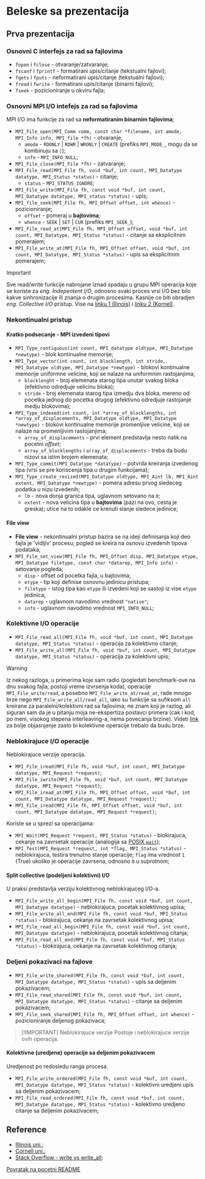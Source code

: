 # Beleske sa prezentacija

## Prva prezentacija

### Osnovni C interfejs za rad sa fajlovima

- `fopen` i `fclose` - otvaranje/zatvaranje;
- `fscanf` i `fprintf` - formatirani upis/citanje (tekstualni fajlovi);
- `fgets` i `fputs` - neformatirani upis/citanje (tekstualni fajlovi);
- `fread` i `fwrite` - formatirani upis/citanje (binarni fajlovi);
- `fseek` - pozicioniranje u okviru fajla;

### Osnovni MPI I/O intefejs za rad sa fajlovima

MPI I/O ima funkcije za rad sa **neformatiranim binarnim fajlovima**;

- `MPI_File_open(MPI_Comm comm, const char *filename, int amode, MPI_Info info, MPI_file *fh)` - otvaranje;
  - `amode` - `RDONLY` | `RDWR` | `WRONLY` | `CREATE` (prefiks `MPI_MODE_`, mogu da se kombinuju sa `|`);
  - `info` - `MPI_INFO_NULL`;
- `MPI_File_close(MPI_File *fh)` - zatvaranje;
- `MPI_File_read(MPI_File fh, void *buf, int count, MPI_Datatype datatype, MPI_Status *status)` - citanje;
  - `status` - `MPI_STATUS_IGNORE`;
- `MPI_File_write(MPI_File fh, const void *buf, int count, MPI_Datatype datatype, MPI_status *status)` - upis;
- `MPI_file_seek(MPI_File fh, MPI_Offset offset, int whence)` - pozicioniranje;
  - `offset` - pomeraj u **bajtovima**;
  - `whence` - `SEEK` | `SET` | `CUR` (prefiks `MPI_SEEK_`);
- `MPI_File_read_at(MPI_File fh, MPI_Offset offset, void *buf, int count, MPI_Datatype, MPI_Status *status)` - citanje sa eksplicitnim pomerajem;
- `MPI_File_write_at(MPI_File fh, MPI_Offset offset, void *buf, int count, MPI_Datatype, MPI_Status *status)` - upis sa eksplicitnim pomerajem;

> [!IMPORTANT]
> Sve read/write funkcije nabrojane iznad spadaju u grupu MPI operacija koje se koriste za _eng. Indepentent I/O_, odnosno svaki proces vrsi I/O bez bilo kakve sinhronizacije ili znanja o drugim procesima. Kasnije ce biti obradjen _eng. Collective I/O_ pristup. Vise na [linku 1 (Ilinois)](http://wgropp.cs.illinois.edu/courses/cs598-s16/lectures/lecture32.pdf) i [linku 2 (Kornel)](https://cvw.cac.cornell.edu/parallel-io/mpi-io/index).

### Nekontinualni pristup

#### Kratko podsecanje - MPI izvedeni tipovi

- `MPI_Type_contiguous(int count, MPI_datatype oldtype, MPI_Datatype *newtype)` - blok kontinualne memorije;
- `MPI_Type_vector(int count, int blocklength, int stride, MPI_Datatype oldtype, MPI_Datatype *newtype)` - blokovi kontinualne memorije uniformne velicine, koji se nalaze na uniformnim rastojanjima;
  - `blocklenght` - broj elemenata starog tipa unutar svakog bloka (efektivno odredjuje velicinu bloka);
  - `stride` - broj elemenata starog tipa izmedju dva bloka, mereno od pocetka jednog do pocetka drugog (efektivno odredjuje rastojanje medju blokovima);
- `MPI_Type_indexed(int count, int *array_of_blocklengths, int *array_of_displacements, MPI_Datatype oldtype, MPI_Datatype *newtype)` - blokovi kontinualne memorije promenljive velicine, koji se nalaze na promenljivim rastojanjima;
  - `array_of_displacements` - prvi element predstavlja nesto nalik na pocetni _offset_;
  - `array_of_blocklengths` i `array_of_displacements` - treba da budu nizovi sa istim brojem elemenata;
- `MPI_Type_commit(MPI_Datatype *datatype)` - potvrda kreiranja izvedenog tipa (vrsi se pre koriscenja tipa u drugim funkcijama);
- `MPI_Type_create_resized(MPI_Datatype oldtype, MPI_Aint lb, MPI_Aint extent, MPI_Datatype *newtype)` - pomera adresu prvog sledeceg podatka u nizu izvedenih;
  - `lb` - nova donja granica tipa, uglavnom setovano na `0`;
  - `extent` - nova velicina tipa u **bajtovima** (pazi na ovo, cesta je greska); utice na to odakle ce krenuti slanje sledece jedinice;

#### File view

- **File view** - nekontinualni pristup bazira se na ideji definisanja koji deo fajla je 'vidljiv' procesu; pogled se kreira na osnovu izvedenih tipova podataka;
- `MPI_File_set_view(MPI_File fh, MPI_Offset disp, MPI_Datatype etype, MPI_Datatype filetype, const char *datarep, MPI_Info info)` - setovanje pogleda;
  - `disp` - offset od pocetka fajla, u bajtovima;
  - `etype` - tip koji definise osnovnu jedinicu pristupa;
  - `filetype` - istog tipa kao `etype` ili izvedeni koji se sastoji iz vise `etype` jedinica;
  - `datarep` - uglavnom navodimo vrednost `"native"`;
  - `info` - uglavnom navodimo vrednost `MPI_INFO_NULL`;

### Kolektivne I/O operacije

- `MPI_File_read_all(MPI_File fh, void *buf, int count, MPI_Datatype datatype, MPI_Status *status)` - operacija za kolektivno citanje;
- `MPI_File_write_all(MPI_File fh, void *buf, int count, MPI_Datatype datatype, MPI_Status *status)` - operacija za kolektivni upis;

> [!WARNING]
> Iz nekog razloga, u primerima koje sam radio (pogledati benchmark-ove na dnu svakog fajla, postoji vreme izvrsenja koda), operacije `MPI_File_write/read`, a posebno `MPI_File_write_at/read_at`, rade mnogo brze nego `MPI_File_write_all/read_all`, iako su funkcije sa sufiksom `all` kreirane za paralelni/kolektivni rad sa fajlovima; ne znam koji je razlog, ali siguran sam da je u pitanju moja ne-ekspertiza postavci primera (cak i kod, po meni, visokog stepena interleaving-a, nema povecanja brzine). Videti [link](https://stackoverflow.com/questions/38615856/how-does-mpi-file-write-differ-from-mpi-file-write-all) za bolje objasnjenje zasto bi kolektivne operacije trebalo da budu brze.

### Neblokirajuce I/O operacije

Neblokirajuce verzije operacija.

- `MPI_File_iread(MPI_File fh, void *buf, int count, MPI_Datatype datatype, MPI_Request *request)`;
- `MPI_File_iwrite(MPI_File fh, void *buf, int count, MPI_Datatype datatype, MPI_Request *request)`;
- `MPI_File_iread_at(MPI_File fh, MPI_Offset offset, void *buf, int count, MPI_Datatype datatype, MPI_Request *request)`;
- `MPI_File_iread(MPI_File fh, MPI_Offset offset, void *buf, int count, MPI_Datatype datatype, MPI_Request *request)`;

Koriste se u sprezi sa operacijama:

- `MPI_Wait(MPI_Request *request, MPI_Status *status)` - blokirajuca, cekanje na zavrsetak operacije (analogija sa [POSIX `wait`](https://www.man7.org/linux/man-pages/man2/wait.2.html));
- `MPI_Test(MPI_Request *request, int *flag, MPI_Status *status)` - neblokirajuca, testira trenutno stanje operacije; `flag` ima vrednost `1` (True) ukoliko je operacije zavrsena, odnosno `0` u suprotnom;

#### Split collective (podeljeni kolektivni) I/O

U praksi predstavlja verziju kolektivnog neblokirajuceg I/O-a.

- `MPI_File_write_all_begin(MPI_File fh, const void *buf, int count, MPI_Datatype datatype)` - neblokirajuca, pocetak kolektivnog upisa;
- `MPI_File_write_all_end(MPI_File fh, const void *buf, MPI_Status *status)` - blokirajuca, cekanje na zavrsetak kolektivnog upisa;
- `MPI_File_read_all_begin(MPI_File fh, const void *buf, int count, MPI_Datatype datatype)` - neblokirajuca, pocetak kolektivnog citanja;
- `MPI_File_read_all_end(MPI_File fh, const void *buf, MPI_Status *status)` - blokirajuca, cekanje na zavrsetak kolektivnog citanja;

### Deljeni pokazivaci na fajlove

- `MPI_File_write_shared(MPI_File fh, const void *buf, int count, MPI_Datatype datatype, MPI_Status *status)` - upis sa deljenim pokazivacem;
- `MPI_File_read_shared(MPI_File fh, const void *buf, int count, MPI_Datatype datatype, MPI_Status *status)` - citanje sa deljenim pokazivacem;
- `MPI_File_seek_shared(MPI_File fh, MPI_Offset offset, int whence)` - pozicioniranje deljenog pokazivaca;

> [!IMPORTANT] Neblokirajuce verzije
> Postoje i neblokirajuce verzije ovih operacija.

#### Kolektivne (uredjene) operacije sa deljenim pokazivacem

Uredjenost po redosledu ranga procesa.

- `MPI_File_write_ordered(MPI_File fh, const void *buf, int count, MPI_Datatype datatype, MPI_Status *status)` - kolektivni uredjeni upis sa deljenim pokazivacem;
- `MPI_File_read_ordered(MPI_File fh, const void *buf, int count, MPI_Datatype datatype, MPI_Status *status)` - kolektivno uredjeno citanje sa deljenim pokazivacem;

## Reference

- [Illinois uni.](https://wgropp.cs.illinois.edu/courses/cs598-s16/lectures/lecture32.pdf);
- [Cornell uni.](https://cvw.cac.cornell.edu/parallel-io/mpi-io/index);
- [Stack Overflow - write vs write_all](https://stackoverflow.com/questions/38615856/how-does-mpi-file-write-differ-from-mpi-file-write-all);

[Povratak na pocetni README](../../README.md)